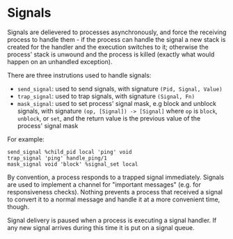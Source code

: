 # Signals

Signals are delievered to processes asynchronously, and force the receiving
process to handle them - if the process can handle the signal a new stack is
created for the handler and the execution switches to it; otherwise the process'
stack is unwound and the process is killed (exactly what would happen on an
unhandled exception).

There are three instrutions used to handle signals:

- `send_signal`: used to send signals, with signature `(Pid, Signal, Value)`
- `trap_signal`: used to trap signals, with signature `(Signal, Fn)`
- `mask_signal`: used to set process' signal mask, e.g block and unblock
  signals, with signature `(op, [Signal]) -> [Signal]` where `op` is `block`,
  `unblock`, or `set`, and the return value is the previous value of the
  process' signal mask

For example:

    send_signal %child_pid local 'ping' void
    trap_signal 'ping' handle_ping/1
    mask_signal void 'block' %signal_set local

By convention, a process responds to a trapped signal immediately. Signals are
used to implement a channel for "important messages" (e.g. for responsiveness
checks). Nothing prevents a process that received a signal to convert it to a
normal message and handle it at a more convenient time, though.

Signal delivery is paused when a process is executing a signal handler. If any
new signal arrives during this time it is put on a signal queue.
